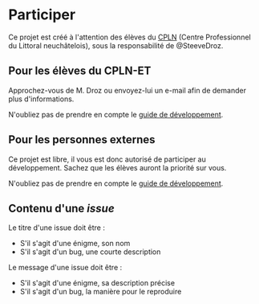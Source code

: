 # Participer

Ce projet est créé à l'attention des élèves du [CPLN](http://www.cpln.ch) (Centre Professionnel du Littoral neuchâtelois), sous la responsabilité de @SteeveDroz.

## Pour les élèves du CPLN-ET

Approchez-vous de M. Droz ou envoyez-lui un e-mail afin de demander plus d'informations.

N'oubliez pas de prendre en compte le [guide de développement](https://github.com/CPLN/enigmos/wiki).

## Pour les personnes externes

Ce projet est libre, il vous est donc autorisé de participer au développement. Sachez que les élèves auront la priorité sur vous.

N'oubliez pas de prendre en compte le [guide de développement](https://github.com/CPLN/enigmos/wiki).

## Contenu d'une *issue*

Le titre d'une issue doit être :

- S'il s'agit d'une énigme, son nom
- S'il s'agit d'un bug, une courte description

Le message d'une issue doit être :

- S'il s'agit d'une énigme, sa description précise
- S'il s'agit d'un bug, la manière pour le reproduire
